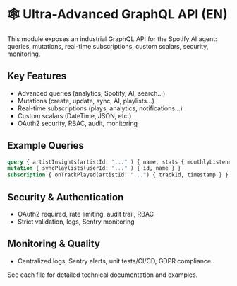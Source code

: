 # 🕸️ Ultra-Advanced GraphQL API (EN)

This module exposes an industrial GraphQL API for the Spotify AI agent: queries, mutations, real-time subscriptions, custom scalars, security, monitoring.

## Key Features
- Advanced queries (analytics, Spotify, AI, search…)
- Mutations (create, update, sync, AI, playlists…)
- Real-time subscriptions (plays, analytics, notifications…)
- Custom scalars (DateTime, JSON, etc.)
- OAuth2 security, RBAC, audit, monitoring

## Example Queries
```graphql
query { artistInsights(artistId: "..." ) { name, stats { monthlyListeners } } }
mutation { syncPlaylists(userId: "..." ) { id, name } }
subscription { onTrackPlayed(artistId: "...") { trackId, timestamp } }
```

## Security & Authentication
- OAuth2 required, rate limiting, audit trail, RBAC
- Strict validation, logs, Sentry monitoring

## Monitoring & Quality
- Centralized logs, Sentry alerts, unit tests/CI/CD, GDPR compliance.

See each file for detailed technical documentation and examples.

